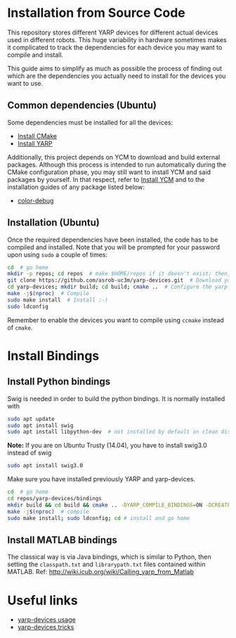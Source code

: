 # Installation from Source Code

This repository stores different YARP devices for different actual devices used in different robots. This huge variability in hardware sometimes makes it complicated to track the dependencies for each device you may want to compile and install. 

This guide aims to simplify as much as possible the process of finding out which are the dependencies you actually need to install for the devices you want to use.

## Common dependencies (Ubuntu)

Some dependencies must be installed for all the devices:

  - [Install CMake](https://github.com/asrob-uc3m/installation-guides/blob/master/install-cmake.md)
  - [Install YARP](https://github.com/asrob-uc3m/installation-guides/blob/master/install-yarp.md)

Additionally, this project depends on YCM to download and build external packages. Although this process is intended to run automatically during the CMake configuration phase, you may still want to install YCM and said packages by yourself. In that respect, refer to [Install YCM](https://github.com/asrob-uc3m/installation-guides/blob/master/install-ycm.md) and to the installation guides of any package listed below:
- [color-debug](https://github.com/asrob-uc3m/color-debug)

## Installation (Ubuntu)

Once the required dependencies have been installed, the code has to be compiled and installed. Note that you will be prompted for your password upon using `sudo` a couple of times:

```bash
cd  # go home
mkdir -p repos; cd repos  # make $HOME/repos if it doesn't exist; then, enter it
git clone https://github.com/asrob-uc3m/yarp-devices.git  # Download yarp-devices software from the repository
cd yarp-devices; mkdir build; cd build; cmake ..  # Configure the yarp-devices software
make -j$(nproc)  # Compile
sudo make install  # Install :-)
sudo ldconfig
```

Remember to enable the devices you want to compile using `ccmake` instead of `cmake`.

# Install Bindings

## Install Python bindings

Swig is needed in order to build the python bindings. It is normally installed with
```bash
sudo apt update
sudo apt install swig
sudo apt install libpython-dev  # not installed by default on clean distros
```

**Note:** If you are on Ubuntu Trusty (14.04), you have to install swig3.0 instead of swig
```bash
sudo apt install swig3.0
```

Make sure you have installed previously YARP and yarp-devices.
```bash
cd  # go home
cd repos/yarp-devices/bindings
mkdir build && cd build && cmake .. -DYARP_COMPILE_BINDINGS=ON -DCREATE_PYTHON=ON  # Configure the yarp-devices software
make -j$(nproc)  # compile
sudo make install; sudo ldconfig; cd # install and go home
```

## Install MATLAB bindings

The classical way is via Java bindings, which is similar to Python, then setting the `classpath.txt` and `librarypath.txt` files contained within MATLAB. Ref: http://wiki.icub.org/wiki/Calling_yarp_from_Matlab

# Useful links

* [yarp-devices usage](yarp-devices-usage.md)
* [yarp-devices tricks](yarp-devices-tricks.md)
